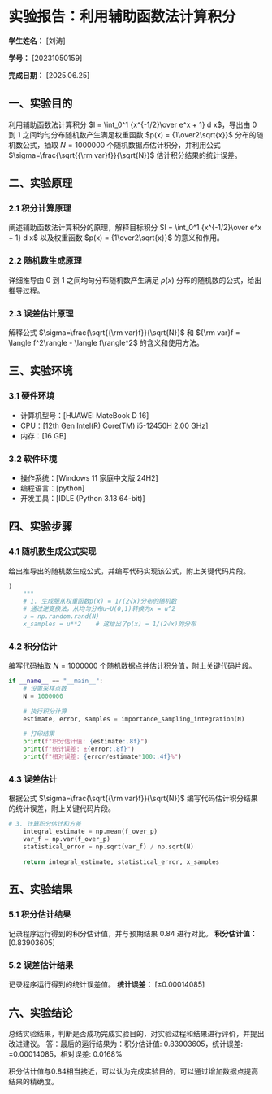       
# 实验报告：利用辅助函数法计算积分

**学生姓名：** [刘涛] 

**学号：** [20231050159] 

**完成日期：** [2025.06.25]

## 一、实验目的
利用辅助函数法计算积分 $I = \int_0^1 {x^{-1/2}\over e^x + 1} d x$，导出由 0 到 1 之间均匀分布随机数产生满足权重函数 $p(x) = {1\over2\sqrt{x}}$ 分布的随机数公式，抽取 $N = 1000000$ 个随机数据点估计积分，并利用公式 $\sigma=\frac{\sqrt{{\rm var}f}}{\sqrt{N}}$ 估计积分结果的统计误差。

## 二、实验原理
### 2.1 积分计算原理
阐述辅助函数法计算积分的原理，解释目标积分 $I = \int_0^1 {x^{-1/2}\over e^x + 1} d x$ 以及权重函数 $p(x) = {1\over2\sqrt{x}}$ 的意义和作用。

### 2.2 随机数生成原理
详细推导由 0 到 1 之间均匀分布随机数产生满足 $p(x)$ 分布的随机数的公式，给出推导过程。

### 2.3 误差估计原理
解释公式 $\sigma=\frac{\sqrt{{\rm var}f}}{\sqrt{N}}$ 和 ${\rm var}f = \langle f^2\rangle - \langle f\rangle^2$ 的含义和使用方法。

## 三、实验环境
### 3.1 硬件环境
- 计算机型号：[HUAWEI MateBook D 16]
- CPU：[12th Gen Intel(R) Core(TM) i5-12450H 2.00 GHz]
- 内存：[16 GB]

### 3.2 软件环境
- 操作系统：[Windows 11 家庭中文版 24H2]
- 编程语言：[python]
- 开发工具：[IDLE (Python 3.13 64-bit)]

## 四、实验步骤
### 4.1 随机数生成公式实现
给出推导出的随机数生成公式，并编写代码实现该公式，附上关键代码片段。
```python
)
    """
    # 1. 生成服从权重函数p(x) = 1/(2√x)分布的随机数
    # 通过逆变换法，从均匀分布u~U(0,1)转换为x = u^2
    u = np.random.rand(N)
    x_samples = u**2    # 这给出了p(x) = 1/(2√x)的分布
```

### 4.2 积分估计
编写代码抽取 $N = 1000000$ 个随机数据点并估计积分值，附上关键代码片段。
```python
if __name__ == "__main__":
    # 设置采样点数
    N = 1000000
    
    # 执行积分计算
    estimate, error, samples = importance_sampling_integration(N)
    
    # 打印结果
    print(f"积分估计值: {estimate:.8f}")
    print(f"统计误差: ±{error:.8f}")
    print(f"相对误差: {error/estimate*100:.4f}%")
```

### 4.3 误差估计
根据公式 $\sigma=\frac{\sqrt{{\rm var}f}}{\sqrt{N}}$ 编写代码估计积分结果的统计误差，附上关键代码片段。
```python
# 3. 计算积分估计和方差
    integral_estimate = np.mean(f_over_p)
    var_f = np.var(f_over_p)
    statistical_error = np.sqrt(var_f) / np.sqrt(N)
    
    return integral_estimate, statistical_error, x_samples
```

## 五、实验结果
### 5.1 积分估计结果
记录程序运行得到的积分估计值，并与预期结果 0.84 进行对比。
**积分估计值：** [0.83903605]

### 5.2 误差估计结果
记录程序运行得到的统计误差值。
**统计误差：** [±0.00014085]

## 六、实验结论
总结实验结果，判断是否成功完成实验目的，对实验过程和结果进行评价，并提出改进建议。
答：最后的运行结果为：积分估计值: 0.83903605，统计误差: ±0.00014085，相对误差: 0.0168%

积分估计值与0.84相当接近，可以认为完成实验目的，可以通过增加数据点提高结果的精确度。
        
